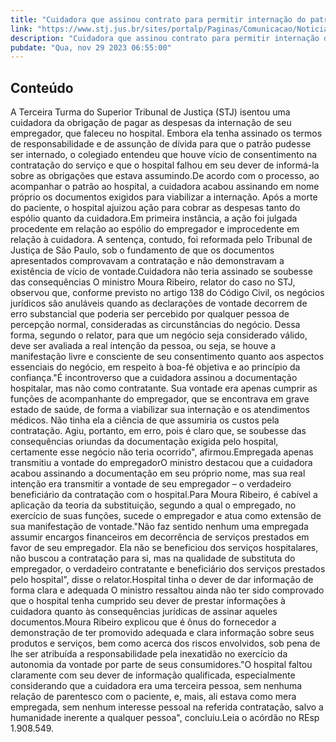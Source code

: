 ```yaml
---
title: "Cuidadora que assinou contrato para permitir internação do patrão não terá de pagar dívida com hospital"
link: "https://www.stj.jus.br/sites/portalp/Paginas/Comunicacao/Noticias/2023/29112023-Cuidadora-que-assinou-contrato-para-permitir-internacao-do-patrao-nao-tera-de-pagar-divida-com-hospital.aspx"
description: "Cuidadora que assinou contrato para permitir internação do patrão não terá de pagar dívida com hospital"
pubdate: "Qua, nov 29 2023 06:55:00"
---
```


## Conteúdo

​A Terceira Turma do Superior Tribunal de Justiça (STJ) isentou uma cuidadora da obrigação de pagar as despesas da internação de seu empregador, que faleceu no hospital. Embora ela tenha assinado os termos de responsabilidade e de assunção de dívida para que o patrão pudesse ser internado, o colegiado entendeu que houve vício de consentimento na contratação do serviço e que o hospital falhou em seu dever de informá-la sobre as obrigações que estava assumindo.De acordo com o processo, ao acompanhar o patrão ao hospital, a cuidadora acabou assinando em nome próprio os documentos exigidos para viabilizar a internação. Após a morte do paciente, o hospital ajuizou ação para cobrar as despesas tanto do espólio quanto da cuidadora.Em primeira instância, a ação foi julgada procedente em relação ao espólio do empregador e improcedente em relação à cuidadora. A sentença, contudo, foi reformada pelo Tribunal de Justiça de São Paulo, sob o fundamento de que os documentos apresentados comprovavam a contratação e não demonstravam a existência de vício de vontade.Cuidadora não teria assinado se soubesse das consequências O ministro Moura Ribeiro, relator do caso no STJ, observou que, conforme previsto no artigo 138 do Código Civil, os negócios jurídicos são anuláveis quando as declarações de vontade decorrem de erro substancial que poderia ser percebido por qualquer pessoa de percepção normal, consideradas as circunstâncias do negócio. Dessa forma, segundo o relator, para que um negócio seja considerado válido, deve ser avaliada a real intenção da pessoa, ou seja, se houve a manifestação livre e consciente de seu consentimento quanto aos aspectos essenciais do negócio, em respeito à boa-fé objetiva e ao princípio da confiança."É incontroverso que a cuidadora assinou a documentação hospitalar, mas não como contratante. Sua vontade era apenas cumprir as funções de acompanhante do empregador, que se encontrava em grave estado de saúde, de forma a viabilizar sua internação e os atendimentos médicos. Não tinha ela a ciência de que assumiria os custos pela contratação. Agiu, portanto, em erro, pois é claro que, se soubesse das consequências oriundas da documentação exigida pelo hospital, certamente esse negócio não teria ocorrido", afirmou.Empregada apenas transmitiu a vontade do empregadorO ministro destacou que a cuidadora acabou assinando a documentação em seu próprio nome, mas sua real intenção era transmitir a vontade de seu empregador – o verdadeiro beneficiário da contratação com o hospital.Para Moura Ribeiro, é cabível a aplicação da teoria da substituição, segundo a qual o empregado, no exercício de suas funções, sucede o empregador e atua como extensão de sua manifestação de vontade."Não faz sentido nenhum uma empregada assumir encargos financeiros em decorrência de serviços prestados em favor de seu empregador. Ela não se beneficiou dos serviços hospitalares, não buscou a contratação para si, mas na qualidade de substituta do empregador, o verdadeiro contratante e beneficiário dos serviços prestados pelo hospital", disse o relator.Hospital tinha o dever de dar informação de forma clara e adequada O ministro ressaltou ainda não ter sido comprovado que o hospital tenha cumprido seu dever de prestar informações à cuidadora quanto às consequências jurídicas de assinar aqueles documentos.Moura Ribeiro explicou que é ônus do fornecedor a demonstração de ter promovido adequada e clara informação sobre seus produtos e serviços, bem como acerca dos riscos envolvidos, sob pena de lhe ser atribuída a responsabilidade pela inexatidão no exercício da autonomia da vontade por parte de seus consumidores."O hospital faltou claramente com seu dever de informação qualificada, especialmente considerando que a cuidadora era uma terceira pessoa, sem nenhuma relação de parentesco com o paciente, e, mais, ali estava como mera empregada, sem nenhum interesse pessoal na referida contratação, salvo a humanidade inerente a qualquer pessoa", concluiu.Leia o acórdão no REsp 1.908.549.
